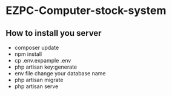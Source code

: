 # EZPC-Computer-stock-system


## How to install you server

  - composer update
  - npm install
  - cp .env.expample .env
  - php artisan key:generate
  - env file change your database name
  - php artisan migrate
  - php artisan serve


